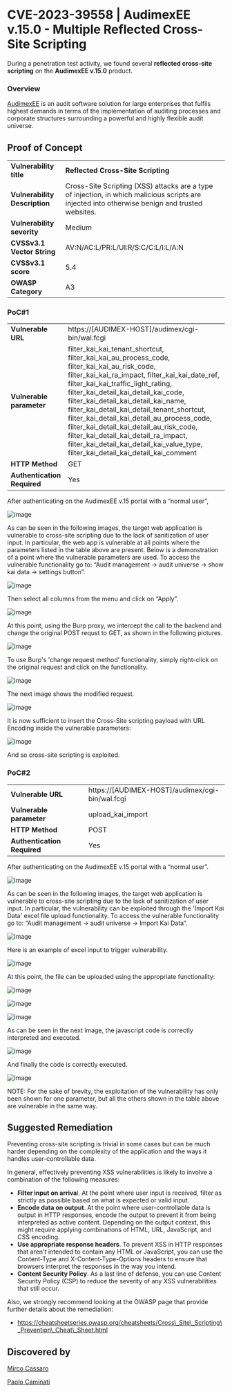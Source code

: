 # CVE-2023-39558 | AudimexEE v.15.0 - Multiple Reflected Cross-Site Scripting

During a penetration test activity, we found several **reflected cross-site scripting** on the **AudimexEE v.15.0** product.

### Overview
[AudimexEE](https://www.web-audimex.com/audimexee) is an audit software solution for large enterprises that fulfils highest demands in terms of the implementation of auditing processes and corporate structures surrounding a powerful and highly flexible audit universe.

## Proof of Concept

|  |  |
|-----------|-----------|
|**Vulnerability title**|**Reflected Cross-Site Scripting**|
|**Vulnerability Description**|Cross-Site Scripting (XSS) attacks are a type of injection, in which malicious scripts are injected into otherwise benign and trusted websites.|
|**Vulnerability severity**|Medium|
|**CVSSv3.1 Vector String**|AV:N/AC:L/PR:L/UI:R/S:C/C:L/I:L/A:N|
|**CVSSv3.1 score**|5\.4|
|**OWASP Category**|A3|



### PoC#1
|  |  |
|-----------|-----------|
|**Vulnerable URL**|https://[AUDIMEX-HOST]/audimex/cgi-bin/wal.fcgi|
|**Vulnerable parameter**|filter\_kai\_kai\_tenant\_shortcut, filter\_kai\_kai\_au\_process\_code, filter\_kai\_kai\_au\_risk\_code, filter\_kai\_kai\_ra\_impact, filter\_kai\_kai\_date\_ref, filter\_kai\_kai\_traffic\_light\_rating, filter\_kai\_detail\_kai\_detail\_kai\_code, filter\_kai\_detail\_kai\_detail\_kai\_name, filter\_kai\_detail\_kai\_detail\_tenant\_shortcut, filter\_kai\_detail\_kai\_detail\_au\_process\_code, filter\_kai\_detail\_kai\_detail\_au\_risk\_code, filter\_kai\_detail\_kai\_detail\_ra\_impact, filter\_kai\_detail\_kai\_detail\_kai\_value\_type, filter\_kai\_detail\_kai\_detail\_kai\_comment|
|**HTTP Method**|GET|
|**Authentication Required**|Yes|

After authenticating on the AudimexEE v.15 portal with a “normal user”,

![image](https://github.com/CapgeminiCisRedTeam/Disclosure/assets/132057950/b7768847-4aa7-45da-97e4-9c6590000c6d)

As can be seen in the following images, the target web application is vulnerable to cross-site scripting due to the lack of sanitization of user input.
In particular, the web app is vulnerable at all points where the parameters listed in the table above are present. Below is a demonstration of a point where the vulnerable parameters are used.
To access the vulnerable functionality go to: “Audit management -> audit universe -> show kai data -> settings button”.

![image](https://github.com/CapgeminiCisRedTeam/Disclosure/assets/132057950/63eedb0a-4927-4719-9de5-3c1be4998613)

Then select all columns from the menu and click on “Apply”.

![image](https://github.com/CapgeminiCisRedTeam/Disclosure/assets/132057950/8c12519b-a69a-43d5-9ced-661445b00ab1)

At this point, using the Burp proxy, we intercept the call to the backend and change the original POST requst to GET, as shown in the following pictures.

![image](https://github.com/CapgeminiCisRedTeam/Disclosure/assets/132057950/f9d8d42c-0183-4575-89f1-7d7d6ee04869)

To use Burp's 'change request method' functionality, simply right-click on the original request and click on the functionality.

![image](https://github.com/CapgeminiCisRedTeam/Disclosure/assets/132057950/81d0d526-95af-482b-a8e8-13af494da425)

The next image shows the modified request.

![image](https://github.com/CapgeminiCisRedTeam/Disclosure/assets/132057950/37bebdd0-3ac6-47b9-9cc6-fe493efaf566)


It is now sufficient to insert the Cross-Site scripting payload with URL Encoding inside the vulnerable parameters:
**</script><script>alert(1)</script>**

![image](https://github.com/CapgeminiCisRedTeam/Disclosure/assets/132057950/61049439-d9c3-4e12-8e60-7a1f8443d75c)

And so cross-site scripting is exploited.
### PoC#2
|  |  |
|-----------|-----------|
|**Vulnerable URL**|https://[AUDIMEX-HOST]/audimex/cgi-bin/wal.fcgi|
|**Vulnerable parameter**|upload\_kai\_import|
|**HTTP Method**|POST|
|**Authentication Required**|Yes|

After authenticating on the AudimexEE v.15 portal with a “normal user”.

![image](https://github.com/CapgeminiCisRedTeam/Disclosure/assets/132057950/e4b2d614-81b9-4f5f-879d-394c8639e579)

As can be seen in the following images, the target web application is vulnerable to cross-site scripting due to the lack of sanitization of user input.
In particular, the vulnerability can be exploited through the 'Import Kai Data' excel file upload functionality.
To access the vulnerable functionality go to: “Audit management -> audit universe -> Import Kai Data”.

![image](https://github.com/CapgeminiCisRedTeam/Disclosure/assets/132057950/1c44c8c6-2b95-4e3d-9ace-a576116c5359)

Here is an example of excel input to trigger vulnerability.

![image](https://github.com/CapgeminiCisRedTeam/Disclosure/assets/132057950/9bccaa23-1e51-4626-b3c6-e5e98fbde836)

At this point, the file can be uploaded using the appropriate functionality:

![image](https://github.com/CapgeminiCisRedTeam/Disclosure/assets/132057950/056e0c44-3686-4327-b963-d6f39ca163f2)

![image](https://github.com/CapgeminiCisRedTeam/Disclosure/assets/132057950/075b8ddc-c686-42b0-916d-78fc081a5fbc)

![image](https://github.com/CapgeminiCisRedTeam/Disclosure/assets/132057950/f4305e59-4535-4f12-978c-ced9a2d0ffd6)

As can be seen in the next image, the javascript code is correctly interpreted and executed.

![image](https://github.com/CapgeminiCisRedTeam/Disclosure/assets/132057950/d6951429-6330-4e68-b547-7f3671c75062)

And finally the code is correctly executed.

![image](https://github.com/CapgeminiCisRedTeam/Disclosure/assets/132057950/43379a1c-fe50-4ed7-aea5-f6e83584de38)

 
NOTE: For the sake of brevity, the exploitation of the vulnerability has only been shown for one parameter, but all the others shown in the table above are vulnerable in the same way.

## Suggested Remediation
Preventing cross-site scripting is trivial in some cases but can be much harder depending on the complexity of the application and the ways it handles user-controllable data.

In general, effectively preventing XSS vulnerabilities is likely to involve a combination of the following measures:

- **Filter input on arriva**l. At the point where user input is received, filter as strictly as possible based on what is expected or valid input.
- **Encode data on output**. At the point where user-controllable data is output in HTTP responses, encode the output to prevent it from being interpreted as active content. Depending on the output context, this might require applying combinations of HTML, URL, JavaScript, and CSS encoding.
- **Use appropriate response headers**. To prevent XSS in HTTP responses that aren't intended to contain any HTML or JavaScript, you can use the Content-Type and X-Content-Type-Options headers to ensure that browsers interpret the responses in the way you intend.
- **Content Security Policy**. As a last line of defense, you can use Content Security Policy (CSP) to reduce the severity of any XSS vulnerabilities that still occur.

Also, we strongly recommend looking at the OWASP page that provide further details about the remediation:

- https://cheatsheetseries.owasp.org/cheatsheets/Cross\_Site\_Scripting\_Prevention\_Cheat\_Sheet.html
## Discovered by

[Mirco Cassaro](https://www.linkedin.com/in/mirco-cassaro-0ab012a4)

[Paolo Caminati](https://www.linkedin.com/in/paolo-caminati-0b31751b2)
